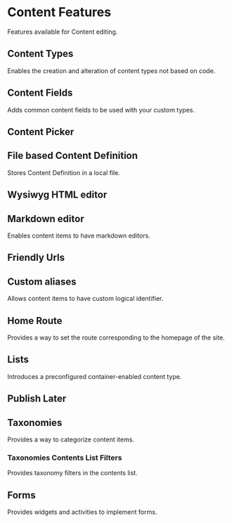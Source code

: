 # Content Features

Features available for Content editing.

## Content Types

Enables the creation and alteration of content types not based on code.

## Content Fields

Adds common content fields to be used with your custom types.

## Content Picker


## File based Content Definition

Stores Content Definition in a local file.

## Wysiwyg HTML editor

## Markdown editor

Enables content items to have markdown editors.

## Friendly Urls

## Custom aliases

Allows content items to have custom logical identifier.

## Home Route

Provides a way to set the route corresponding to the homepage of the site.

## Lists

Introduces a preconfigured container-enabled content type.

## Publish Later

## Taxonomies

Provides a way to categorize content items.

### Taxonomies Contents List Filters

Provides taxonomy filters in the contents list.

## Forms

Provides widgets and activities to implement forms.
